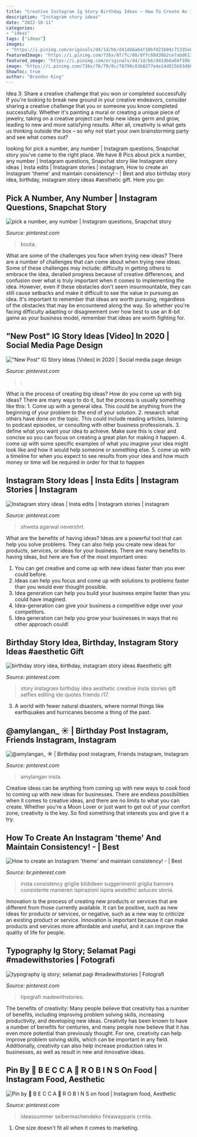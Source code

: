 ```yaml
---
title: "Creative Instagram Ig Story Birthday Ideas ~ How To Create An Instagram &#039;theme&#039; And Maintain Consistency! -"
description: "Instagram story ideas"
date: "2022-10-11"
categories:
- "ideas"
tags: ["ideas"]
images:
- "https://i.pinimg.com/originals/d4/1d/b6/d41db6a64f10bfd21b04c71335e86287.jpg"
featuredImage: "https://i.pinimg.com/736x/8f/fc/88/8ffc88d38b2ce7abd61354f7300ca377.jpg"
featured_image: "https://i.pinimg.com/originals/d4/1d/b6/d41db6a64f10bfd21b04c71335e86287.jpg"
image: "https://i.pinimg.com/736x/76/79/8c/76798c83b0277e4e14d825b83d6627eb.jpg"
ShowToc: true
author: "Brandon King"
---
```



Idea 3: Share a creative challenge that you won or completed successfully
If you're looking to break new ground in your creative endeavors, consider sharing a creative challenge that you or someone you know completed successfully. Whether it's painting a mural or creating a unique piece of jewelry, taking on a creative project can help new ideas germ and grow, leading to new and more satisfying results. After all, creativity is what gets us thinking outside the box – so why not start your own brainstorming party and see what comes out?

	

		
looking for pick a number, any number | Instagram questions, Snapchat story you've came to the right place. We have 8 Pics about pick a number, any number | Instagram questions, Snapchat story like Instagram story ideas | Insta edits | Instagram stories | instagram, How to create an Instagram &#039;theme&#039; and maintain consistency! - | Best and also birthday story idea, birthday, instagram story ideas #aesthetic gift. Here you go:
		
    
## Pick A Number, Any Number | Instagram Questions, Snapchat Story

<img loading=lazy src="https://i.pinimg.com/736x/f9/92/86/f992866ebbbae2192e2209eec4b18d3e.jpg" onerror="this.onerror=null;this.src='https://tse3.mm.bing.net/th?id=OIP.POJq11ECf3KHQQLIcKA5bgHaLG&amp;pid=15.1';" alt="pick a number, any number | Instagram questions, Snapchat story">

_Source: pinterest.com_

>bouta. 

	

What are some of the challenges you face when trying new ideas?
There are a number of challenges that can come about when trying new ideas. Some of these challenges may include: difficulty in getting others to embrace the idea, derailed progress because of creative differences, and confusion over what is truly important when it comes to implementing the idea. However, even if these obstacles don't seem insurmountable, they can still cause setbacks and make it difficult to see the value in pursuing an idea. It's important to remember that ideas are worth pursuing, regardless of the obstacles that may be encountered along the way. So whether you're facing difficulty adapting or disagreement over how best to use an 8-bit game as your business model, remember that ideas are worth fighting for.

    
## &quot;New Post&quot; IG Story Ideas [Video] In 2020 | Social Media Page Design

<img loading=lazy src="https://i.pinimg.com/736x/8f/fc/88/8ffc88d38b2ce7abd61354f7300ca377.jpg" onerror="this.onerror=null;this.src='https://tse4.mm.bing.net/th?id=OIP.utzn1FNHO2jHPw-bH33DXgHaNK&amp;pid=15.1';" alt="&quot;New Post&quot; IG Story Ideas [Video] in 2020 | Social media page design">

_Source: pinterest.com_

>. 

	

What is the process of creating big ideas?
How do you come up with big ideas? There are many ways to do it, but the process is usually something like this: 1. Come up with a general idea. This could be anything from the beginning of your problem to the end of your solution. 2. research what others have done on the topic. This could include reading articles, listening to podcast episodes, or consulting with other business professionals. 3. define what you want your idea to achieve. Make sure this is clear and concise so you can focus on creating a great plan for making it happen. 4. come up with some specific examples of what you imagine your idea might look like and how it would help someone or something else. 5. come up with a timeline for when you expect to see results from your idea and how much money or time will be required in order for that to happen 
    
## Instagram Story Ideas | Insta Edits | Instagram Stories | Instagram

<img loading=lazy src="https://i.pinimg.com/736x/57/1d/12/571d12afb6febad6d063d81f16ed6f75.jpg" onerror="this.onerror=null;this.src='https://tse3.mm.bing.net/th?id=OIP.uLf8swYFF_IXWdvELF1PeQHaHa&amp;pid=15.1';" alt="Instagram story ideas | Insta edits | Instagram stories | instagram">

_Source: pinterest.com_

>shweta agarwal nevershrt. 

	

What are the benefits of having ideas?
Ideas are a powerful tool that can help you solve problems. They can also help you create new ideas for products, services, or ideas for your business. There are many benefits to having ideas, but here are five of the most important ones: 
1. You can get creative and come up with new ideas faster than you ever could before. 
2. Ideas can help you focus and come up with solutions to problems faster than you would ever thought possible. 
3. Idea generation can help you build your business empire faster than you could have imagined. 
4. Idea-generation can give your business a competitive edge over your competitors.
5. Idea generation can help you grow your businesses in ways that no other approach could!

    
## Birthday Story Idea, Birthday, Instagram Story Ideas #aesthetic Gift

<img loading=lazy src="https://i.pinimg.com/736x/ca/e8/fa/cae8fab97f64319b830d3413c770971c.jpg" onerror="this.onerror=null;this.src='https://tse1.mm.bing.net/th?id=OIP.amR8oEx75PlOeOtUrOP_BAHaNK&amp;pid=15.1';" alt="birthday story idea, birthday, instagram story ideas #aesthetic gift">

_Source: pinterest.com_

>story instagram birthday idea aesthetic creative insta stories gift selfies editing ide quotes friends r17. 

	

3. A world with fewer natural disasters, where normal things like earthquakes and hurricanes become a thing of the past. 

    
## @amylangan_ ☀️ | Birthday Post Instagram, Friends Instagram, Instagram

<img loading=lazy src="https://i.pinimg.com/736x/92/cf/b2/92cfb24a276dc8fb5fa5a1b1e0fcfc06.jpg" onerror="this.onerror=null;this.src='https://tse2.mm.bing.net/th?id=OIP.XFyX3yt4N63gxe3DtM9SWAHaNH&amp;pid=15.1';" alt="@amylangan_ ☀️ | Birthday post instagram, Friends instagram, Instagram">

_Source: pinterest.com_

>amylangan insta. 

	

Creative ideas can be anything from coming up with new ways to cook food to coming up with new ideas for businesses. There are endless possibilities when it comes to creative ideas, and there are no limits to what you can create. Whether you're a Moon Lover or just want to get out of your comfort zone, creativity is the key. So find something that interests you and give it a try.

    
## How To Create An Instagram &#039;theme&#039; And Maintain Consistency! - | Best

<img loading=lazy src="https://i.pinimg.com/736x/88/ef/03/88ef035479515574208d6f60ed9d37eb.jpg" onerror="this.onerror=null;this.src='https://tse2.mm.bing.net/th?id=OIP.6QrL2WUN66M7FbOxfGkRqAHaLH&amp;pid=15.1';" alt="How to create an Instagram &#039;theme&#039; and maintain consistency! - | Best">

_Source: br.pinterest.com_

>insta consistency griglie bildideen suggerimenti griglia banners consistente manieren ispirazioni ispira aestethic astuces storia. 

	

Innovation is the process of creating new products or services that are different from those currently available. It can be positive, such as new ideas for products or services, or negative, such as a new way to criticize an existing product or service. Innovation is important because it can make products and services more affordable and useful, and it can improve the quality of life for people.

    
## Typography Ig Story; Selamat Pagi #madewithstories | Fotografi

<img loading=lazy src="https://i.pinimg.com/736x/76/79/8c/76798c83b0277e4e14d825b83d6627eb.jpg" onerror="this.onerror=null;this.src='https://tse2.mm.bing.net/th?id=OIP.4us-Y3z-g5FF1dR_h_GKJwHaOm&amp;pid=15.1';" alt="typography ig story; selamat pagi #madewithstories | Fotografi">

_Source: pinterest.com_

>tipografi madewithstories. 

	

The benefits of creativity: Many people believe that creativity has a number of benefits, including improving problem solving skills, increasing productivity, and developing new ideas.
Creativity has been known to have a number of benefits for centuries, and many people now believe that it has even more potential than previously thought. For one, creativity can help improve problem solving skills, which can be important in any field. Additionally, creativity can also help increase production rates in businesses, as well as result in new and innovative ideas.

    
## Pin By 🌹 B E C C A 🌹 R O B I N S On Food | Instagram Food, Aesthetic

<img loading=lazy src="https://i.pinimg.com/originals/d4/1d/b6/d41db6a64f10bfd21b04c71335e86287.jpg" onerror="this.onerror=null;this.src='https://tse4.mm.bing.net/th?id=OIP.K34D4J2nntO_bH1R_9panQHaNK&amp;pid=15.1';" alt="Pin by 🌹 B E C C A 🌹 R O B I N S on food | Instagram food, Aesthetic">

_Source: pinterest.com_

>ideassummer selbermachendeko fireawayparis crmla. 

	

1. One size doesn't fit all when it comes to marketing.

